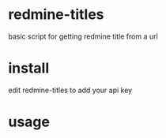 redmine-titles
==============

basic script for getting redmine title from a url

install
=======
edit redmine-titles to add your api key

usage
=====
```./redmine-title [issue number]
